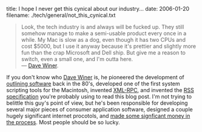 title: I hope I never get this cynical about our industry...
date: 2006-01-20
filename: ./tech/general/not_this_cynical.txt

> Look, the tech industry is and always will be fucked up. They still 
> somehow manage to make a semi-usable product every once in a while. My Mac 
> is slow as a dog, even though it has two CPUs and cost $5000, but I use it 
> anyway because it's prettier and slightly more fun than the crap Microsoft 
> and Dell ship. But give me a reason to switch, even a small one, and I'm 
> outta here.<br>
>  &mdash; <a href="http://www.scripting.com/2006/01/19.html#sixMonthMacReport">Dave Winer</a>.

If you don't know who <a
href="http://blogs.law.harvard.edu/dave/">Dave Winer</a> is, he
pioneered the development of <a
href="http://www.outliners.com/">outlining software</a> back in the
80's, developed one of the first system scripting tools for the
Macintosh, invented <a
href="http://www.xmlrpc.com/stories/storyReader$555">XML-RPC</a>, and
invented the <a href="http://blogs.law.harvard.edu/tech/rss">RSS
specification</a> you're probably using to read this blog post. I'm
not trying to belittle this guy's point of view, but he's been
responsible for developing several major pieces of consumer
application software, designed a couple hugely significant internet
procotols, and <a
href="http://www.kottke.org/05/10/weblogscom-sold-to-verisign">made
some signficant money in the process</a>. Most people should be so
lucky.
